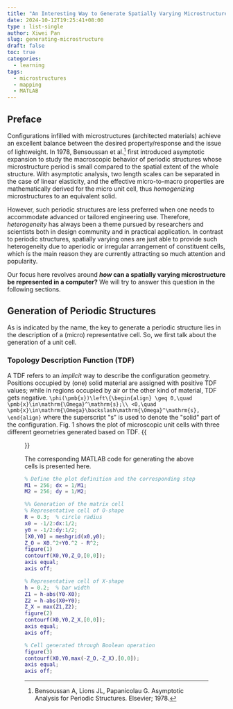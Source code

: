 ```yaml
---
title: "An Interesting Way to Generate Spatially Varying Microstructures"
date: 2024-10-12T19:25:41+08:00
type : list-single
author: Xiwei Pan
slug: generating-microstructure
draft: false
toc: true
categories:
  - learning
tags:
  - microstructures
  - mapping
  - MATLAB
---
```

## Preface
Configurations infilled with microstructures (architected materials) achieve an excellent balance between the desired property/response and the issue of lightweight. In 1978, Bensoussan et al.[^1] first introduced asymptotic expansion to study the macroscopic behavior of periodic structures whose microstructure period is small compared to the spatial extent of the whole structure. With asymptotic analysis, two length scales can be separated in the case of linear elasticity, and the effective micro-to-macro properties are mathematically derived for the micro unit cell, thus *homogenizing* microstructures to an equivalent solid.

However, such periodic structures are less preferred when one needs to accommodate advanced or tailored engineering use. Therefore, *heterogeneity* has always been a theme pursued by researchers and scientists both in design community and in practical application. In contrast to periodic structures, spatially varying ones are just able to provide such heterogeneity due to aperiodic or irregular arrangement of constituent cells, which is the main reason they are currently attracting so much attention and popularity.

Our focus here revolves around ***how* can a spatially varying microstructure be represented in a computer?** We will try to answer this question in the following sections.

## Generation of Periodic Structures
As is indicated by the name, the key to generate a periodic structure lies in the description of a (micro) representative cell. So, we first talk about the generation of a unit cell.
### Topology Description Function (TDF)
A TDF refers to an *implicit* way to describe the configuration geometry. Positions occupied by (one) solid material are assigned with positive TDF values; while in regions occupied by air or the other kind of material, TDF gets negative.
`\phi(\pmb{x})\left\{\begin{align}
\geq 0,\quad \pmb{x}\in\mathrm{\Omega}^\mathrm{s};\\
<0,\quad \pmb{x}\in\mathrm{\Omega}\backslash\mathrm{\Omega}^\mathrm{s},
\end{align}`
where the superscript "s" is used to denote the "solid" part of the configuration. Fig. 1 shows the plot of microscopic unit cells with three different geometries generated based on TDF.
{{<figure src="/figures/blogFigs/codeMicrostructure/Cell_OX.png" caption="Figure 1: Plot of three different microscopic unit cells. The third cell is obtained by performing an intersection operation on the negation of the first two." width="800">}}

The corresponding MATLAB code for generating the above cells is presented here.
```Matlab
% Define the plot definition and the corresponding step
M1 = 256; dx = 1/M1;
M2 = 256; dy = 1/M2;

%% Generation of the matrix cell
% Representative cell of O-shape
R = 0.3;  % circle radius
x0 = -1/2:dx:1/2;
y0 = -1/2:dy:1/2;
[X0,Y0] = meshgrid(x0,y0);
Z_O = X0.^2+Y0.^2 - R^2;
figure(1)
contourf(X0,Y0,Z_O,[0,0]);
axis equal;
axis off;

% Representative cell of X-shape
h = 0.2;  % bar width
Z1 = h-abs(Y0-X0);
Z2 = h-abs(X0+Y0);
Z_X = max(Z1,Z2);
figure(2)
contourf(X0,Y0,Z_X,[0,0]);
axis equal;
axis off;

% Cell generated through Boolean operation
figure(3)
contourf(X0,Y0,max(-Z_O,-Z_X),[0,0]);
axis equal;
axis off;
```


[^1]: Bensoussan A, Lions JL, Papanicolau G. Asymptotic Analysis for Periodic Structures. Elsevier; 1978.